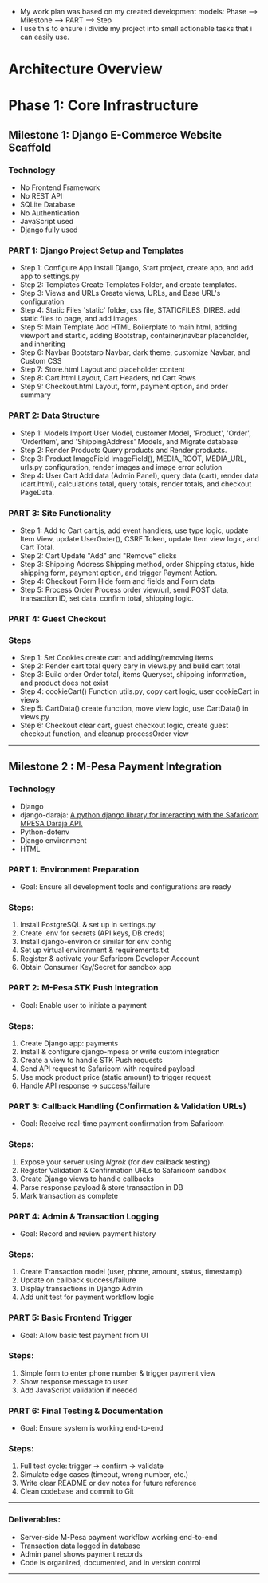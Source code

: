 - My work plan was based on my created development models: Phase --> Milestone --> PART --> Step
- I use this to ensure i divide my project into small actionable tasks that i can easily use.

# Architecture Overview

# Phase 1: Core Infrastructure

## Milestone 1: Django E-Commerce Website Scaffold

### Technology

- No Frontend Framework
- No REST API
- SQLite Database
- No Authentication
- JavaScript used
- Django fully used

### PART 1: Django Project Setup and Templates

- Step 1: Configure App
  Install Django, Start project, create app, and add app to settings.py
- Step 2: Templates
  Create Templates Folder, and create templates.
- Step 3: Views and URLs
  Create views, URLs, and Base URL's configuration
- Step 4: Static Files
  'static' folder, css file, STATICFILES_DIRES. add static files to page, and add images
- Step 5: Main Template
  Add HTML Boilerplate to main.html, adding viewport and startic, adding Bootstrap, container/navbar placeholder, and inheriting
- Step 6: Navbar
  Bootstarp Navbar, dark theme, customize Navbar, and Custom CSS
- Step 7: Store.html
  Layout and placeholder content
- Step 8: Cart.html
  Layout, Cart Headers, nd Cart Rows
- Step 9: Checkout.html
  Layout, form, payment option, and order summary

### PART 2: Data Structure

- Step 1: Models
  Import User Model, customer Model, 'Product', 'Order', 'OrderItem', and 'ShippingAddress' Models, and Migrate database
- Step 2: Render Products
  Query products and Render products.
- Step 3: Product ImageField
  ImageField(), MEDIA_ROOT, MEDIA_URL, urls.py configuration, render images and image error solution
- Step 4: User Cart
  Add data (Admin Panel), query data (cart), render data (cart.html), calculations total, query totals, render totals, and checkout PageData.

### PART 3: Site Functionality

- Step 1: Add to Cart
  cart.js, add event handlers, use type logic, update Item View, update UserOrder(), CSRF Token, update Item view logic, and Cart Total.
- Step 2: Cart Update
  "Add" and "Remove" clicks
- Step 3: Shipping Address
  Shipping method, order Shipping status, hide shipping form, payment option, and trigger Payment Action.
- Step 4: Checkout Form
  Hide form and fields and Form data
- Step 5: Process Order
  Process order view/url, send POST data, transaction ID, set data. confirm total, shipping logic.

### PART 4: Guest Checkout

### Steps

- Step 1: Set Cookies
  create cart and adding/removing items
- Step 2: Render cart total
  query cary in views.py and build cart total
- Step 3: Build order
  Order total, items Queryset, shipping information, and product does not exist
- Step 4: cookieCart() Function
  utils.py, copy cart logic, user cookieCart in views
- Step 5: CartData()
  create function, move view logic, use CartData() in views.py
- Step 6: Checkout
  clear cart, guest checkout logic, create guest checkout function, and cleanup processOrder view

---

## Milestone 2 : M-Pesa Payment Integration

### Technology

- Django
- django-daraja: [A python django library for interacting with the Safaricom MPESA Daraja API.](https://github.com/martinmogusu/django-daraja)
- Python-dotenv
- Django environment
- HTML

### PART 1: Environment Preparation

- Goal: Ensure all development tools and configurations are ready

### Steps:

1. Install PostgreSQL & set up in settings.py
2. Create .env for secrets (API keys, DB creds)
3. Install django-environ or similar for env config
4. Set up virtual environment & requirements.txt
5. Register & activate your Safaricom Developer Account
6. Obtain Consumer Key/Secret for sandbox app

### PART 2: M-Pesa STK Push Integration

- Goal: Enable user to initiate a payment

### Steps:

1. Create Django app: payments
2. Install & configure django-mpesa or write custom integration
3. Create a view to handle STK Push requests
4. Send API request to Safaricom with required payload
5. Use mock product price (static amount) to trigger request
6. Handle API response → success/failure

### PART 3: Callback Handling (Confirmation & Validation URLs)

- Goal: Receive real-time payment confirmation from Safaricom

### Steps:

1. Expose your server using _Ngrok_ (for dev callback testing)
2. Register Validation & Confirmation URLs to Safaricom sandbox
3. Create Django views to handle callbacks
4. Parse response payload & store transaction in DB
5. Mark transaction as complete

### PART 4: Admin & Transaction Logging

- Goal: Record and review payment history

### Steps:

1. Create Transaction model (user, phone, amount, status, timestamp)
2. Update on callback success/failure
3. Display transactions in Django Admin
4. Add unit test for payment workflow logic

### PART 5: Basic Frontend Trigger

- Goal: Allow basic test payment from UI

### Steps:

1. Simple form to enter phone number & trigger payment view
2. Show response message to user
3. Add JavaScript validation if needed

### PART 6: Final Testing & Documentation

- Goal: Ensure system is working end-to-end

### Steps:

1. Full test cycle: trigger → confirm → validate
2. Simulate edge cases (timeout, wrong number, etc.)
3. Write clear README or dev notes for future reference
4. Clean codebase and commit to Git

---

### Deliverables:

- Server-side M-Pesa payment workflow working end-to-end
- Transaction data logged in database
- Admin panel shows payment records
- Code is organized, documented, and in version control

---
